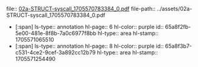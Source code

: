 file:: [02a-STRUCT-syscall_1705570783384_0.pdf](../assets/02a-STRUCT-syscall_1705570783384_0.pdf)
file-path:: ../assets/02a-STRUCT-syscall_1705570783384_0.pdf

- [:span]
  ls-type:: annotation
  hl-page:: 6
  hl-color:: purple
  id:: 65a8f2fb-5e00-481e-8f8b-7a0c6977f8bb
  hl-type:: area
  hl-stamp:: 1705571065510
- [:span]
  ls-type:: annotation
  hl-page:: 8
  hl-color:: purple
  id:: 65a8f3b7-c531-4ce2-9cef-3a892cc12b79
  hl-type:: area
  hl-stamp:: 1705571254490